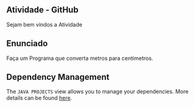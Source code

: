 ## Atividade  - GitHub

Sejam bem vindos a Atividade

## Enunciado

Faça um Programa que converta metros para centímetros.

## Dependency Management

The `JAVA PROJECTS` view allows you to manage your dependencies. More details can be found [here](https://github.com/microsoft/vscode-java-dependency#manage-dependencies).
